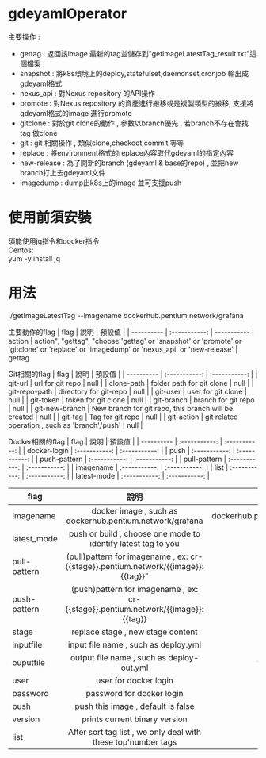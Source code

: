 # gdeyamlOperator
主要操作 :
- gettag : 返回該image 最新的tag並儲存到"getImageLatestTag_result.txt"這個檔案
- snapshot : 將k8s環境上的deploy,statefulset,daemonset,cronjob 輸出成gdeyaml格式
- nexus_api : 對Nexus repository 的API操作
- promote : 對Nexus repository 的資產進行搬移或是複製類型的搬移, 支援將gdeyaml格式的image 進行promote
- gitclone : 對於git clone的動作 , 參數以branch優先 , 若branch不存在會找tag 做clone
- git : git 相關操作 , 類似clone,checkoot,commit 等等
- replace : 將environment格式的replace內容取代gdeyaml的指定內容
- new-release : 為了開新的branch (gdeyaml & base的repo) , 並把new branch打上去gdeyaml文件
- imagedump : dump出k8s上的image 並可支援push


# 使用前須安裝
須能使用jq指令和docker指令 <br>
Centos:<br>
  yum -y install jq

# 用法
./getImageLatestTag --imagename dockerhub.pentium.network/grafana

主要動作的flag
| flag      | 說明    | 預設值     |
| ---------- | :-----------:  | -----------
|  action    |  action", "gettag", "choose 'gettag' or 'snapshot' or 'promote' or 'gitclone' or 'replace' or 'imagedump' or 'nexus_api' or 'new-release' |  gettag  

Git相關的flag
| flag      | 說明    | 預設值     |
| ---------- | :-----------:  | :-----------: |
| git-url |  url for git repo | null |
| clone-path | folder path for git clone  | null |
| git-repo-path | directory for git-repo  | null |
| git-user | user for git clone  | null |
| git-token | token for git clone  | null |
| git-branch | branch for git repo  | null |
| git-new-branch | New branch for git repo, this branch will be created  | null |
| git-tag | Tag for git repo  | null |
| git-action | git related operation , such as 'branch','push'  | null |

Docker相關的flag
| flag      | 說明    | 預設值     |
| ---------- | :-----------:  | :-----------: |
| docker-login | :-----------:  | :-----------: |
| push | :-----------:  | :-----------: |
| push-pattern | :-----------:  | :-----------: |
| pull-pattern | :-----------:  | :-----------: |
| imagename | :-----------:  | :-----------: |
| list | :-----------:  | :-----------: |
| latest-mode | :-----------:  | :-----------: |

| flag      | 說明    | 預設值     |
| ---------- | :-----------:  | :-----------: |
|  imagename    | docker image , such as dockerhub.pentium.network/grafana     | dockerhub.pentium.network/grafana    |
|  latest_mode    |  push or build , choose one mode to identify latest tag to you    | push    |
|  pull-pattern    |  (pull)pattern for imagename , ex: cr-{{stage}}.pentium.network/{{image}}:{{tag}}"    | null    |
|  push-pattern    |  (push)pattern for imagename , ex: cr-{{stage}}.pentium.network/{{image}}:{{tag}}    | null    |
|  stage    |  replace stage , new stage content    | null    |
|  inputfile    |  input file name , such as deploy.yml    | null    |
|  ouputfile    |  output file name , such as deploy-out.yml    | tmp_out.yml    |
|  user   |  user for docker login    | null   |
|  password   |  password for docker login    | null   |
|  push   |  push this image , default is false    | false   |
|  version   |  prints current binary version    | false   |
|  list    |  After sort tag list , we only deal with these top'number tags    | 5    |

